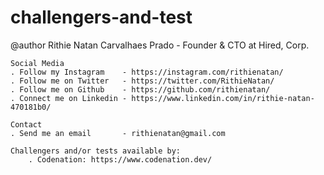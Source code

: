 # challengers-and-test

@author Rithie Natan Carvalhaes Prado - Founder & CTO at Hired, Corp.

    Social Media
	. Follow my Instagram    - https://instagram.com/rithienatan/
	. Follow me on Twitter   - https://twitter.com/RithieNatan/
	. Follow me on Github    - https://github.com/rithienatan/
	. Connect me on Linkedin - https://www.linkedin.com/in/rithie-natan-470181b0/

    Contact
	. Send me an email       - rithienatan@gmail.com
    
    Challengers and/or tests available by:
        . Codenation: https://www.codenation.dev/
